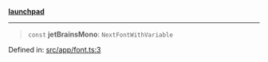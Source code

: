 [**launchpad**](index.md)

***

> `const` **jetBrainsMono**: `NextFontWithVariable`

Defined in: [src/app/font.ts:3](https://github.com/victorbratov/launchpad/blob/3cec89d9fa4be2794c552b4b2e488c08b6798868/src/app/font.ts#L3)
